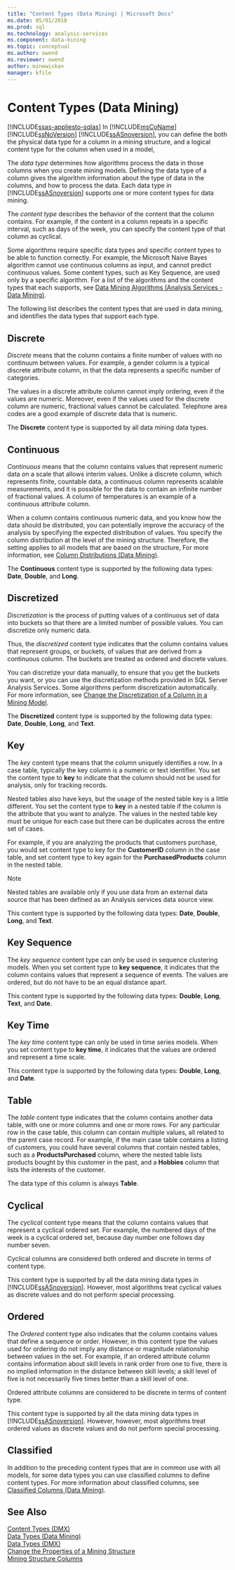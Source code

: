 ```yaml
---
title: "Content Types (Data Mining) | Microsoft Docs"
ms.date: 05/01/2018
ms.prod: sql
ms.technology: analysis-services
ms.component: data-mining
ms.topic: conceptual
ms.author: owend
ms.reviewer: owend
author: minewiskan
manager: kfile
---
```

# Content Types (Data Mining)
[!INCLUDE[ssas-appliesto-sqlas](../../includes/ssas-appliesto-sqlas.md)]
  In [!INCLUDE[msCoName](../../includes/msconame-md.md)] [!INCLUDE[ssNoVersion](../../includes/ssnoversion-md.md)] [!INCLUDE[ssASnoversion](../../includes/ssasnoversion-md.md)], you can define the both the physical data type for a column in a mining structure, and a logical content type for the column when used in a model,  
  
 The *data type* determines how algorithms process the data in those columns when you create mining models. Defining the data type of a column gives the algorithm information about the type of data in the columns, and how to process the data. Each data type in [!INCLUDE[ssASnoversion](../../includes/ssasnoversion-md.md)] supports one or more content types for data mining.  
  
 The *content type* describes the behavior of the content that the column contains. For example, if the content in a column repeats in a specific interval, such as days of the week, you can specify the content type of that column as cyclical.  
  
 Some algorithms require specific data types and specific content types to be able to function correctly. For example, the Microsoft Naive Bayes algorithm cannot use continuous columns as input, and cannot predict continuous values. Some content types, such as Key Sequence, are used only by a specific algorithm. For a list of the algorithms and the content types that each supports, see [Data Mining Algorithms &#40;Analysis Services - Data Mining&#41;](../../analysis-services/data-mining/data-mining-algorithms-analysis-services-data-mining.md).  
  
 The following list describes the content types that are used in data mining, and identifies the data types that support each type.  
  
## Discrete  
 *Discrete* means that the column contains a finite number of values with no continuum between values. For example, a gender column is a typical discrete attribute column, in that the data represents a specific number of categories.  
  
 The values in a discrete attribute column cannot imply ordering, even if the values are numeric. Moreover, even if the values used for the discrete column are numeric, fractional values cannot be calculated. Telephone area codes are a good example of discrete data that is numeric.  
  
 The **Discrete** content type is supported by all data mining data types.  
  
## Continuous  
 *Continuous* means that the column contains values that represent numeric data on a scale that allows interim values. Unlike a discrete column, which represents finite, countable data, a continuous column represents scalable measurements, and it is possible for the data to contain an infinite number of fractional values. A column of temperatures is an example of a continuous attribute column.  
  
 When a column contains continuous numeric data, and you know how the data should be distributed, you can potentially improve the accuracy of the analysis by specifying the expected distribution of values. You specify the column distribution at the level of the mining structure. Therefore, the setting applies to all models that are based on the structure, For more information, see [Column Distributions &#40;Data Mining&#41;](../../analysis-services/data-mining/column-distributions-data-mining.md).  
  
 The **Continuous** content type is supported by the following data types: **Date**, **Double**, and **Long**.  
  
## Discretized  
 *Discretization* is the process of putting values of a continuous set of data into buckets so that there are a limited number of possible values. You can discretize only numeric data.  
  
 Thus, the *discretized* content type indicates that the column contains values that represent groups, or buckets, of values that are derived from a continuous column. The buckets are treated as ordered and discrete values.  
  
 You can discretize your data manually, to ensure that you get the buckets you want, or you can use the discretization methods provided in SQL Server Analysis Services. Some algorithms perform discretization automatically. For more information, see [Change the Discretization of a Column in a Mining Model](../../analysis-services/data-mining/change-the-discretization-of-a-column-in-a-mining-model.md).  
  
 The **Discretized** content type is supported by the following data types: **Date**, **Double**, **Long**, and **Text**.  
  
## Key  
 The *key* content type means that the column uniquely identifies a row. In a case table, typically the key column is a numeric or text identifier. You set the content type to **key** to indicate that the column should not be used for analysis, only for tracking records.  
  
 Nested tables also have keys, but the usage of the nested table key is a little different. You set the content type to **key** in a nested table if the column is the attribute that you want to analyze. The values in the nested table key must be unique for each case but there can be duplicates across the entire set of cases.  
  
 For example, if you are analyzing the products that customers purchase, you would set content type to key for the **CustomerID** column in the case table, and set content type to key again for the **PurchasedProducts** column in the nested table.  
  
> [!NOTE]  
>  Nested tables are available only if you use data from an external data source that has been defined as an Analysis services data source view.  
  
 This content type is supported by the following data types: **Date**, **Double**, **Long**, and **Text**.  
  
## Key Sequence  
 The *key sequence* content type can only be used in sequence clustering models. When you set content type to **key sequence**, it indicates that the column contains values that represent a sequence of events. The values are ordered, but do not have to be an equal distance apart.  
  
 This content type is supported by the following data types: **Double**, **Long**, **Text**, and **Date**.  
  
## Key Time  
 The *key time* content type can only be used in time series models. When you set content type to **key time**, it indicates that the values are ordered and represent a time scale.  
  
 This content type is supported by the following data types: **Double**, **Long**, and **Date**.  
  
## Table  
 The *table* content type indicates that the column contains another data table, with one or more columns and one or more rows. For any particular row in the case table, this column can contain multiple values, all related to the parent case record. For example, if the main case table contains a listing of customers, you could have several columns that contain nested tables, such as a **ProductsPurchased** column, where the nested table lists products bought by this customer in the past, and a **Hobbies** column that lists the interests of the customer.  
  
 The data type of this column is always **Table**.  
  
## Cyclical  
 The *cyclical* content type means that the column contains values that represent a cyclical ordered set. For example, the numbered days of the week is a cyclical ordered set, because day number one follows day number seven.  
  
 Cyclical columns are considered both ordered and discrete in terms of content type.  
  
 This content type is supported by all the data mining data types in [!INCLUDE[ssASnoversion](../../includes/ssasnoversion-md.md)]. However, most algorithms treat cyclical values as discrete values and do not perform special processing.  
  
## Ordered  
 The *Ordered* content type also indicates that the column contains values that define a sequence or order. However, in this content type the values used for ordering do not imply any distance or magnitude relationship between values in the set. For example, if an ordered attribute column contains information about skill levels in rank order from one to five, there is no implied information in the distance between skill levels; a skill level of five is not necessarily five times better than a skill level of one.  
  
 Ordered attribute columns are considered to be discrete in terms of content type.  
  
 This content type is supported by all the data mining data types in [!INCLUDE[ssASnoversion](../../includes/ssasnoversion-md.md)]. However, however, most algorithms treat ordered values as discrete values and do not perform special processing.  
  
## Classified  
 In addition to the preceding content types that are in common use with all models, for some data types you can use classified columns to define content types. For more information about classified columns, see [Classified Columns &#40;Data Mining&#41;](../../analysis-services/data-mining/classified-columns-data-mining.md).  
  
## See Also  
 [Content Types &#40;DMX&#41;](../../dmx/content-types-dmx.md)   
 [Data Types &#40;Data Mining&#41;](../../analysis-services/data-mining/data-types-data-mining.md)   
 [Data Types &#40;DMX&#41;](../../dmx/data-types-dmx.md)   
 [Change the Properties of a Mining Structure](../../analysis-services/data-mining/change-the-properties-of-a-mining-structure.md)   
 [Mining Structure Columns](../../analysis-services/data-mining/mining-structure-columns.md)  
  
  
